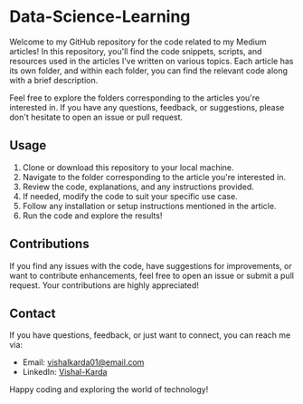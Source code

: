 # Data-Science-Learning

Welcome to my GitHub repository for the code related to my Medium articles! In this repository, you'll find the code snippets, scripts, and resources used in the articles I've written on various topics. Each article has its own folder, and within each folder, you can find the relevant code along with a brief description.

Feel free to explore the folders corresponding to the articles you're interested in. If you have any questions, feedback, or suggestions, please don't hesitate to open an issue or pull request.

## Usage

1. Clone or download this repository to your local machine.
2. Navigate to the folder corresponding to the article you're interested in.
3. Review the code, explanations, and any instructions provided.
4. If needed, modify the code to suit your specific use case.
5. Follow any installation or setup instructions mentioned in the article.
6. Run the code and explore the results!

## Contributions

If you find any issues with the code, have suggestions for improvements, or want to contribute enhancements, feel free to open an issue or submit a pull request. Your contributions are highly appreciated!

## Contact

If you have questions, feedback, or just want to connect, you can reach me via:

- Email: vishalkarda01@email.com
- LinkedIn: [Vishal-Karda](https://www.linkedin.com/in/vishal-karda/)
  
Happy coding and exploring the world of technology!


